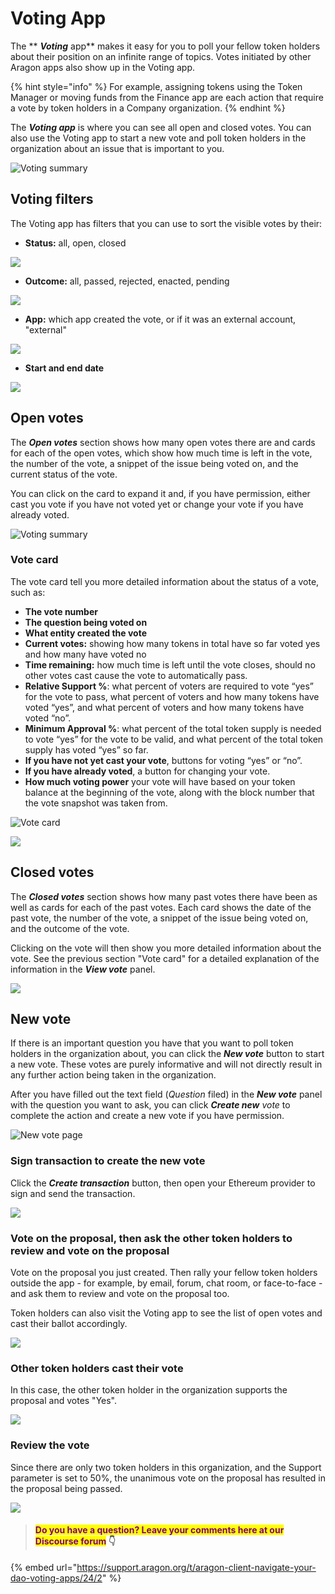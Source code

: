 # Voting App

The ** **_**Voting**_** app** makes it easy for you to poll your fellow token holders about their position on an infinite range of topics. Votes initiated by other Aragon apps also show up in the Voting app.&#x20;

{% hint style="info" %}
For example, assigning tokens using the Token Manager or moving funds from the Finance app are each action that require a vote by token holders in a Company organization.&#x20;
{% endhint %}

The _**Voting app**_ is where you can see all open and closed votes. You can also use the Voting app to start a new vote and poll token holders in the organization about an issue that is important to you.

![Voting summary](https://d33v4339jhl8k0.cloudfront.net/docs/assets/5c98a4fe0428633d2cf3fcf7/images/5d8a573e2c7d3a7e9ae18ff0/file-diNRwkpZ5S.png)

## **Voting filters**

The Voting app has filters that you can use to sort the visible votes by their:

* **Status:** all, open, closed

![](https://d33v4339jhl8k0.cloudfront.net/docs/assets/5c98a4fe0428633d2cf3fcf7/images/5d8a56cb04286364bc8f801e/file-NUOi75e3Z9.png)

* **Outcome:** all, passed, rejected, enacted, pending

![](https://d33v4339jhl8k0.cloudfront.net/docs/assets/5c98a4fe0428633d2cf3fcf7/images/5d8a56da2c7d3a7e9ae18fe7/file-YwgPhS2yB2.png)

* **App:** which app created the vote, or if it was an external account, "external"

![](https://d33v4339jhl8k0.cloudfront.net/docs/assets/5c98a4fe0428633d2cf3fcf7/images/5d8a56e02c7d3a7e9ae18fe8/file-dppwlwO9hJ.png)

* **Start and end date**

![](https://d33v4339jhl8k0.cloudfront.net/docs/assets/5c98a4fe0428633d2cf3fcf7/images/5d8a56e62c7d3a7e9ae18fe9/file-IP6ZFN5oJr.png)

## **Open votes**

The _**Open votes**_ section shows how many open votes there are and cards for each of the open votes, which show how much time is left in the vote, the number of the vote, a snippet of the issue being voted on, and the current status of the vote.&#x20;

You can click on the card to expand it and, if you have permission, either cast you vote if you have not voted yet or change your vote if you have already voted.

![Voting summary](https://d33v4339jhl8k0.cloudfront.net/docs/assets/5c98a4fe0428633d2cf3fcf7/images/5d8a573e2c7d3a7e9ae18ff0/file-diNRwkpZ5S.png)

### Vote card

The vote card tell you more detailed information about the status of a vote, such as:

* **The vote number**
* **The question being voted on**
* **What entity created the vote**
* **Current votes:** showing how many tokens in total have so far voted yes and how many have voted no
* **Time remaining:** how much time is left until the vote closes, should no other votes cast cause the vote to automatically pass.
* **Relative Support %**: what percent of voters are required to vote “yes” for the vote to pass, what percent of voters and how many tokens have voted “yes”, and what percent of voters and how many tokens have voted “no”.
* **Minimum Approval %**: what percent of the total token supply is needed to vote “yes” for the vote to be valid, and what percent of the total token supply has voted “yes” so far.
* **If you have not yet cast your vote**, buttons for voting “yes” or “no”.
* **If you have already voted**, a button for changing your vote.
* **How much voting power** your vote will have based on your token balance at the beginning of the vote, along with the block number that the vote snapshot was taken from.

![Vote card](https://d33v4339jhl8k0.cloudfront.net/docs/assets/5c98a4fe0428633d2cf3fcf7/images/5d8a574c2c7d3a7e9ae18ff1/file-JwWUOOLDXB.png)

![](https://d33v4339jhl8k0.cloudfront.net/docs/assets/5c98a4fe0428633d2cf3fcf7/images/5d8a57652c7d3a7e9ae18ff4/file-o96YChd3ub.png)

## **Closed votes**

The _**Closed votes**_ section shows how many past votes there have been as well as cards for each of the past votes. Each card shows the date of the past vote, the number of the vote, a snippet of the issue being voted on, and the outcome of the vote.

Clicking on the vote will then show you more detailed information about the vote. See the previous section "Vote card" for a detailed explanation of the information in the _**View vote**_ panel.

![](https://d33v4339jhl8k0.cloudfront.net/docs/assets/5c98a4fe0428633d2cf3fcf7/images/5d8a575c2c7d3a7e9ae18ff3/file-YlNlgwRl6E.png)

## **New vote**

If there is an important question you have that you want to poll token holders in the organization about, you can click the _**New vote**_ button to start a new vote. These votes are purely informative and will not directly result in any further action being taken in the organization.&#x20;

After you have filled out the text field (_Question_ filed) in the _**New vote**_ panel with the question you want to ask, you can click _**Create new** vote_ to complete the action and create a new vote if you have permission.

![New vote page](https://d33v4339jhl8k0.cloudfront.net/docs/assets/5c98a4fe0428633d2cf3fcf7/images/5d8a577204286364bc8f802d/file-hZgRtJkFVR.png)

### **Sign transaction to create the new vote**

Click the _**Create transaction**_ button, then open your Ethereum provider to sign and send the transaction.



![](https://lh3.googleusercontent.com/O5QcU0EU\_reAFPh\_8pzobCu0AYJWoGhvjIrrz6Af1WFBAwzFQQ3B66NOBBaDyvqJvGoWURJEGsHGoSzBCRHuWNNygEz3CuF6gNjTCwFcbB97L9SSq2HMW-0-PNupChit8QgiHkwK)

### **Vote on the proposal, then ask the other token holders to review and vote on the proposal**

Vote on the proposal you just created. Then rally your fellow token holders outside the app - for example, by email, forum, chat room, or face-to-face - and ask them to review and vote on the proposal too.&#x20;

Token holders can also visit the Voting app to see the list of open votes and cast their ballot accordingly.

![](https://lh4.googleusercontent.com/nGpEfIkINa6svbhzITg-ZhsXnzEsEHxI7OUYp9grFJ\_toT1Hm7nogTkyEExVnPZWMtk6EJYZNJp4Wi6E8kbOZJkgyPL\_7HyfW33fiZQMC-LLIrfN\_ydb66t7hQ6oT2SKrZAXo4gp)

### **Other token holders cast their vote**

In this case, the other token holder in the organization supports the proposal and votes "Yes".

![](https://lh6.googleusercontent.com/qN1tTOiEi3GpMz5ylg\_eb47CxUEKZdHzNCYqChg3HJOaJXoYiTK-0ulOhaTljuOoosj6Eon8f9gDbotCO0jEh5989fSZpmtsbZ9jJfrxgtx5lSJVM8\_BYoYWfdw8AyIoTqh11d6o)

### **Review the vote**

Since there are only two token holders in this organization, and the Support parameter is set to 50%, the unanimous vote on the proposal has resulted in the proposal being passed.

![](https://lh5.googleusercontent.com/s3ZFomLX49IX0uwO-cQESFA6b2TtIWoFm2yF6E\_i5EbRAW-wBkYSUwqBnAAH70Sq\_AAvoElR7s0\_R5\_kQcTxzXgro3bs\_dscBn4NfZlYvY9GpzPQs6acQbt0gul29-OO6lL28DWU)



> #### <mark style="color:purple;">Do you have a question? Leave your comments here at our Discourse forum</mark> 👇

{% embed url="https://support.aragon.org/t/aragon-client-navigate-your-dao-voting-apps/24/2" %}
